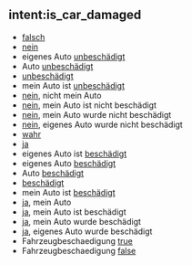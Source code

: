 ﻿## intent:is_car_damaged
- [falsch](car_is_damaged)
- [nein](car_is_damaged)
- eigenes Auto [unbeschädigt](car_is_damaged)
- Auto [unbeschädigt](car_is_damaged)
- [unbeschädigt](car_is_damaged)
- mein Auto ist [unbeschädigt](car_is_damaged)
- [nein](car_is_damaged), nicht mein Auto
- [nein](car_is_damaged), mein Auto ist nicht beschädigt
- [nein](car_is_damaged), mein Auto wurde nicht beschädigt
- [nein](car_is_damaged), eigenes Auto wurde nicht beschädigt
- [wahr](car_is_damaged)
- [ja](car_is_damaged)
- eigenes Auto ist [beschädigt](car_is_damaged)
- eigenes Auto [beschädigt](car_is_damaged)
- Auto [beschädigt](car_is_damaged)
- [beschädigt](car_is_damaged)
- mein Auto ist [beschädigt](car_is_damaged)
- [ja](car_is_damaged), mein Auto
- [ja](car_is_damaged), mein Auto ist beschädigt
- [ja](car_is_damaged), mein Auto wurde beschädigt
- [ja](car_is_damaged), eigenes Auto wurde beschädigt
- Fahrzeugbeschaedigung [true](car_is_damaged)
- Fahrzeugbeschaedigung [false](car_is_damaged)
